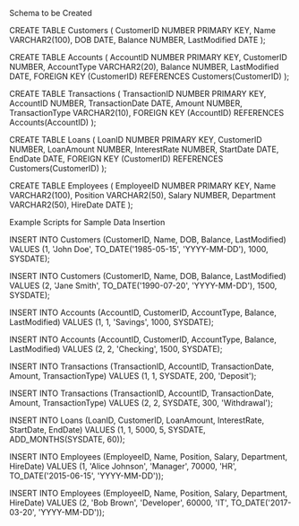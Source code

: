 Schema to be Created

CREATE TABLE Customers (
    CustomerID NUMBER PRIMARY KEY,
    Name VARCHAR2(100),
    DOB DATE,
    Balance NUMBER,
    LastModified DATE
);

CREATE TABLE Accounts (
    AccountID NUMBER PRIMARY KEY,
    CustomerID NUMBER,
    AccountType VARCHAR2(20),
    Balance NUMBER,
    LastModified DATE,
    FOREIGN KEY (CustomerID) REFERENCES Customers(CustomerID)
);

CREATE TABLE Transactions (
    TransactionID NUMBER PRIMARY KEY,
    AccountID NUMBER,
    TransactionDate DATE,
    Amount NUMBER,
    TransactionType VARCHAR2(10),
    FOREIGN KEY (AccountID) REFERENCES Accounts(AccountID)
);

CREATE TABLE Loans (
    LoanID NUMBER PRIMARY KEY,
    CustomerID NUMBER,
    LoanAmount NUMBER,
    InterestRate NUMBER,
    StartDate DATE,
    EndDate DATE,
    FOREIGN KEY (CustomerID) REFERENCES Customers(CustomerID)
);

CREATE TABLE Employees (
    EmployeeID NUMBER PRIMARY KEY,
    Name VARCHAR2(100),
    Position VARCHAR2(50),
    Salary NUMBER,
    Department VARCHAR2(50),
    HireDate DATE
); 

Example Scripts for Sample Data Insertion

INSERT INTO Customers (CustomerID, Name, DOB, Balance, LastModified)
VALUES (1, 'John Doe', TO_DATE('1985-05-15', 'YYYY-MM-DD'), 1000, SYSDATE);

INSERT INTO Customers (CustomerID, Name, DOB, Balance, LastModified)
VALUES (2, 'Jane Smith', TO_DATE('1990-07-20', 'YYYY-MM-DD'), 1500, SYSDATE);

INSERT INTO Accounts (AccountID, CustomerID, AccountType, Balance, LastModified)
VALUES (1, 1, 'Savings', 1000, SYSDATE);

INSERT INTO Accounts (AccountID, CustomerID, AccountType, Balance, LastModified)
VALUES (2, 2, 'Checking', 1500, SYSDATE);

INSERT INTO Transactions (TransactionID, AccountID, TransactionDate, Amount, TransactionType)
VALUES (1, 1, SYSDATE, 200, 'Deposit');

INSERT INTO Transactions (TransactionID, AccountID, TransactionDate, Amount, TransactionType)
VALUES (2, 2, SYSDATE, 300, 'Withdrawal');

INSERT INTO Loans (LoanID, CustomerID, LoanAmount, InterestRate, StartDate, EndDate)
VALUES (1, 1, 5000, 5, SYSDATE, ADD_MONTHS(SYSDATE, 60));

INSERT INTO Employees (EmployeeID, Name, Position, Salary, Department, HireDate)
VALUES (1, 'Alice Johnson', 'Manager', 70000, 'HR', TO_DATE('2015-06-15', 'YYYY-MM-DD'));

INSERT INTO Employees (EmployeeID, Name, Position, Salary, Department, HireDate)
VALUES (2, 'Bob Brown', 'Developer', 60000, 'IT', TO_DATE('2017-03-20', 'YYYY-MM-DD'));

